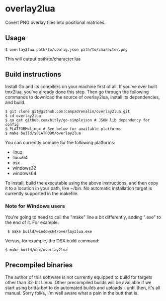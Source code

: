 overlay2lua
===========

Covert PNG overlay files into positional matrices.

## Usage

    $ overlay2lua path/to/config.json path/to/character.png

This will output path/to/character.lua

## Build instructions

Install Go and its compilers on your machine first of all. If you've ever built
tmx2lua, you've already done this step. Then go through the following commands
to download the source of overlay2lua, install its dependencies, and build.

    $ git clone git@github.com:campadrenalin/overlay2lua.git
    $ cd overlay2lua
    $ go get github.com/bitly/go-simplejson # JSON lib dependency for config
    $ PLATFORM=linux # See below for available platforms
    $ make build/$PLATFORM/overlay2lua

You can currently compile for the following platforms:

 * linux
 * linux64
 * osx
 * windows32
 * windows64

To install, build the executable using the above instructions, and then
copy it to a location in your path, like ~/bin. No automatic installation
target is currently supported in the makefile.

### Note for Windows users

You're going to need to call the "make" line a bit differently, adding ".exe"
to the end of it. For example:

     $ make build/windows64/overlay2lua.exe

Versus, for example, the OSX build command:

    $ make build/osx/overlay2lua

## Precompiled binaries

The author of this software is not currently equipped to build for targets
other than 32-bit Linux. Other precompiled builds will be available if we
start using britta-bot to do automated builds and uploads - until then,
it's all manual. Sorry folks, I'm well aware what a pain in the butt that is.
